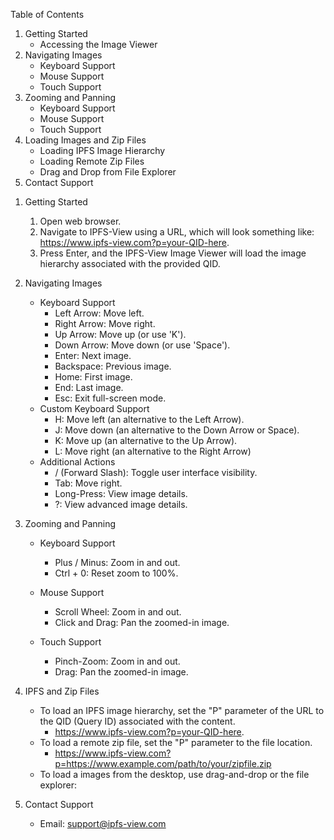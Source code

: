 Table of Contents
1. Getting Started
   + Accessing the Image Viewer
1. Navigating Images
   + Keyboard Support
   + Mouse Support
   + Touch Support
1. Zooming and Panning
   + Keyboard Support
   + Mouse Support
   + Touch Support
1. Loading Images and Zip Files
   + Loading IPFS Image Hierarchy
   + Loading Remote Zip Files
   + Drag and Drop from File Explorer
1. Contact Support
<!-- -->

1. Getting Started
   1. Open web browser.
   1. Navigate to IPFS-View using a URL, which will look something like: https://www.ipfs-view.com?p=your-QID-here.
   1. Press Enter, and the IPFS-View Image Viewer will load the image hierarchy associated with the provided QID.

1. Navigating Images
   - Keyboard Support
     + Left Arrow: Move left.
     + Right Arrow: Move right.
     + Up Arrow: Move up (or use 'K').
     + Down Arrow: Move down (or use 'Space').
     + Enter: Next image.
     + Backspace: Previous image.
     + Home: First image.
     + End: Last image.
     + Esc: Exit full-screen mode.
   - Custom Keyboard Support
     + H: Move left (an alternative to the Left Arrow).
     + J: Move down (an alternative to the Down Arrow or Space).
     + K: Move up (an alternative to the Up Arrow).
     + L: Move right (an alternative to the Right Arrow)
   - Additional Actions
     + / (Forward Slash): Toggle user interface visibility.
     + Tab: Move right.
     + Long-Press: View image details.
     + ?: View advanced image details.
 
1. Zooming and Panning
   - Keyboard Support
     + Plus / Minus: Zoom in and out.
     + Ctrl + 0: Reset zoom to 100%.

   - Mouse Support
     + Scroll Wheel: Zoom in and out.
     + Click and Drag: Pan the zoomed-in image.

   - Touch Support
     + Pinch-Zoom: Zoom in and out.
     + Drag: Pan the zoomed-in image.

1. IPFS and Zip Files
   - To load an IPFS image hierarchy, set the "P" parameter of the URL to the QID (Query ID) associated with the content. 
     + https://www.ipfs-view.com?p=your-QID-here.
   - To load a remote zip file, set the "P" parameter to the file location.
     + https://www.ipfs-view.com?p=https://www.example.com/path/to/your/zipfile.zip
   - To load a images from the desktop, use drag-and-drop or the file explorer:

1. Contact Support
   - Email: support@ipfs-view.com

